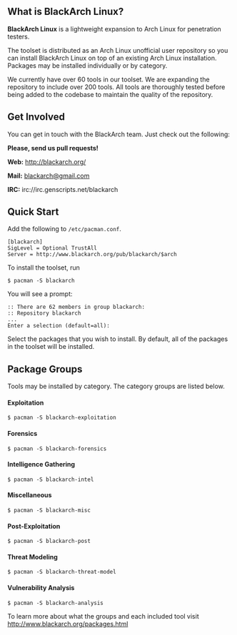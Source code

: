 What is BlackArch Linux?
------------------------

**BlackArch Linux** is a lightweight expansion to Arch Linux for penetration
testers.

The toolset is distributed as an Arch Linux unofficial user repository so you
can install BlackArch Linux on top of an existing Arch Linux installation.
Packages may be installed individually or by category.

We currently have over 60 tools in our toolset. We are expanding the repository
to include over 200 tools. All tools are thoroughly tested before being added
to the codebase to maintain the quality of the repository.

Get Involved
------------

You can get in touch with the BlackArch team. Just check out the following:

**Please, send us pull requests!**

**Web:** http://blackarch.org/

**Mail:** blackarch@gmail.com

**IRC:** irc://irc.genscripts.net/blackarch

Quick Start
-----------

Add the following to `/etc/pacman.conf`.

```
[blackarch]
SigLevel = Optional TrustAll
Server = http://www.blackarch.org/pub/blackarch/$arch
```

To install the toolset, run

```
$ pacman -S blackarch
```

You will see a prompt:

```
:: There are 62 members in group blackarch:
:: Repository blackarch
...
Enter a selection (default=all):
```

Select the packages that you wish to install. By default, all of the packages
in the toolset will be installed.

Package Groups
--------------

Tools may be installed by category. The category groups are listed below.

#### Exploitation

```
$ pacman -S blackarch-exploitation
```

#### Forensics

```
$ pacman -S blackarch-forensics
```

#### Intelligence Gathering

```
$ pacman -S blackarch-intel
```

#### Miscellaneous

```
$ pacman -S blackarch-misc
```

#### Post-Exploitation

```
$ pacman -S blackarch-post
```

#### Threat Modeling

```
$ pacman -S blackarch-threat-model
```

#### Vulnerability Analysis

```
$ pacman -S blackarch-analysis
```

To learn more about what the groups and each included tool visit http://www.blackarch.org/packages.html
